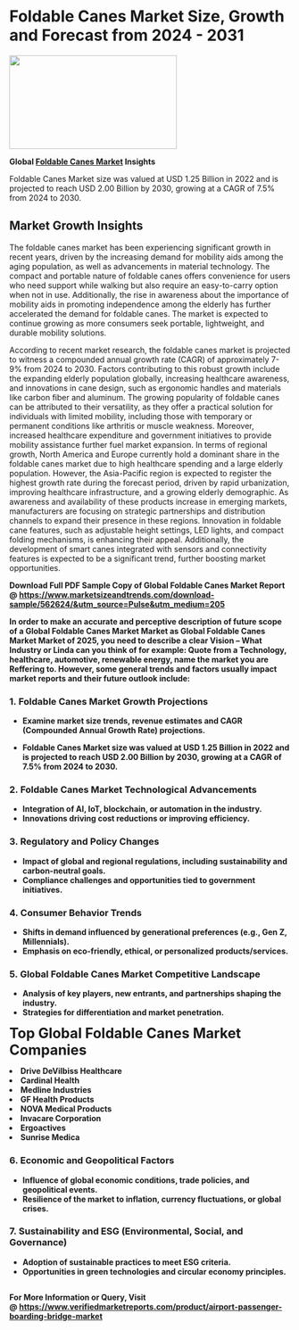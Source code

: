 <H1>Foldable Canes Market Size, Growth and Forecast from 2024 - 2031</H1><img class="aligncenter size-medium wp-image-584254" src="https://thirdeyenews.in/wp-content/uploads/2024/09/Global-Market-Research-300x168.jpeg" alt="" width="300" height="168" /><p><strong>Global&nbsp;<a href="https://www.marketsizeandtrends.com/download-sample/562624/&amp;utm_source=Pulse&amp;utm_medium=205">Foldable Canes Market</a> Insights</strong></p><p>Foldable Canes Market size was valued at USD 1.25 Billion in 2022 and is projected to reach USD 2.00 Billion by 2030, growing at a CAGR of 7.5% from 2024 to 2030.</p><p><h2>Market Growth Insights</h2> <p>The foldable canes market has been experiencing significant growth in recent years, driven by the increasing demand for mobility aids among the aging population, as well as advancements in material technology. The compact and portable nature of foldable canes offers convenience for users who need support while walking but also require an easy-to-carry option when not in use. Additionally, the rise in awareness about the importance of mobility aids in promoting independence among the elderly has further accelerated the demand for foldable canes. The market is expected to continue growing as more consumers seek portable, lightweight, and durable mobility solutions.</p> <p><strong></strong></p> <p>According to recent market research, the foldable canes market is projected to witness a compounded annual growth rate (CAGR) of approximately 7-9% from 2024 to 2030. Factors contributing to this robust growth include the expanding elderly population globally, increasing healthcare awareness, and innovations in cane design, such as ergonomic handles and materials like carbon fiber and aluminum. The growing popularity of foldable canes can be attributed to their versatility, as they offer a practical solution for individuals with limited mobility, including those with temporary or permanent conditions like arthritis or muscle weakness. Moreover, increased healthcare expenditure and government initiatives to provide mobility assistance further fuel market expansion. In terms of regional growth, North America and Europe currently hold a dominant share in the foldable canes market due to high healthcare spending and a large elderly population. However, the Asia-Pacific region is expected to register the highest growth rate during the forecast period, driven by rapid urbanization, improving healthcare infrastructure, and a growing elderly demographic. As awareness and availability of these products increase in emerging markets, manufacturers are focusing on strategic partnerships and distribution channels to expand their presence in these regions. Innovation in foldable cane features, such as adjustable height settings, LED lights, and compact folding mechanisms, is enhancing their appeal. Additionally, the development of smart canes integrated with sensors and connectivity features is expected to be a significant trend, further boosting market opportunities. <p><strong></p><p><span class=""><strong>Download Full PDF Sample Copy of Global Foldable Canes Market Report</strong> @ <a href="https://www.marketsizeandtrends.com/download-sample/562624/&amp;utm_source=Pulse&amp;utm_medium=205" target="_blank">https://www.marketsizeandtrends.com/download-sample/562624/&amp;utm_source=Pulse&amp;utm_medium=205</a></span></p><p>In order to make an accurate and perceptive description of future scope of a Global&nbsp;Foldable Canes Market Market as Global&nbsp;Foldable Canes Market Market of 2025, you need to describe a clear Vision &ndash; What Industry or Linda can you think of for example: Quote from a Technology, healthcare, automotive, renewable energy, name the market you are Reffering to. However, some general trends and factors usually impact market reports and their future outlook include:</p><h3>1.&nbsp;<strong>Foldable Canes Market Growth Projections</strong></h3><ul><li>Examine market size trends, revenue estimates and CAGR (Compounded Annual Growth Rate) projections.</li><li><p>Foldable Canes Market size was valued at USD 1.25 Billion in 2022 and is projected to reach USD 2.00 Billion by 2030, growing at a CAGR of 7.5% from 2024 to 2030.</p></li></ul><h3>2.&nbsp;<strong>Foldable Canes Market Technological Advancements</strong></h3><ul><li>Integration of AI, IoT, blockchain, or automation in the industry.</li><li>Innovations driving cost reductions or improving efficiency.</li></ul><h3>3.&nbsp;<strong>Regulatory and Policy Changes</strong></h3><ul><li>Impact of global and regional regulations, including sustainability and carbon-neutral goals.</li><li>Compliance challenges and opportunities tied to government initiatives.</li></ul><h3>4.&nbsp;<strong>Consumer Behavior Trends</strong></h3><ul><li>Shifts in demand influenced by generational preferences (e.g., Gen Z, Millennials).</li><li>Emphasis on eco-friendly, ethical, or personalized products/services.</li></ul><h3>5.&nbsp;<strong>Global Foldable Canes Market Competitive Landscape</strong></h3><ul><li>Analysis of key players, new entrants, and partnerships shaping the industry.</li><li>Strategies for differentiation and market penetration.</li></ul><p data-pm-slice="1 1 []"><span style="color: inherit; font-family: inherit; font-size: 25px;">Top Global Foldable Canes Market Companies</span></p><div class="" data-test-id=""><p><li>Drive DeVilbiss Healthcare</li><li> Cardinal Health</li><li> Medline Industries</li><li> GF Health Products</li><li> NOVA Medical Products</li><li> Invacare Corporation</li><li> Ergoactives</li><li> Sunrise Medica</li></p></div><h3>6.&nbsp;<strong>Economic and Geopolitical Factors</strong></h3><ul><li>Influence of global economic conditions, trade policies, and geopolitical events.</li><li>Resilience of the market to inflation, currency fluctuations, or global crises.</li></ul><h3>7.&nbsp;<strong>Sustainability and ESG (Environmental, Social, and Governance)</strong></h3><ul><li>Adoption of sustainable practices to meet ESG criteria.</li><li>Opportunities in green technologies and circular economy principles.</li></ul><h2><strong style="font-size: 14px;">For More Information or Query, Visit @&nbsp;</strong><a style="background-color: #ffffff; font-size: 14px;" href="https://www.marketsizeandtrends.com/report/foldable-canes-market/" target="_blank">https://www.verifiedmarketreports.com/product/airport-passenger-boarding-bridge-market</a></h2>
